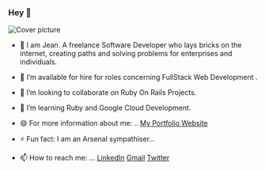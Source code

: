 ### Hey 👋

<!--
**KabohaJeanMark/KabohaJeanMark** is a ✨ _special_ ✨ repository because its `README.md` (this file) appears on your GitHub profile.

Here are some ideas to get you started:

- 🔭 I’m currently working on ...
- 🌱 I’m currently learning ...
- 👯 I’m looking to collaborate on ...
- 🤔 I’m looking for help with ...
- 💬 Ask me about ...
- 📫 How to reach me: ...
- 😄 Pronouns: ...
- ⚡ Fun fact: ...
-->

![Cover picture](https://instagram.febb5-1.fna.fbcdn.net/v/t51.2885-19/s150x150/66284231_497463530796002_2866494618260733952_n.jpg?_nc_ht=instagram.febb5-1.fna.fbcdn.net&_nc_ohc=OTNm4F1GIOMAX9B9qba&oh=40f3cff273d8ead58bec9a38f6f836ee&oe=5F3AC38C)
- 💬 I am Jean. A freelance Software Developer who lays bricks on the internet, creating paths and solving problems for enterprises and individuals.

- 🔭 I’m available for hire for roles concerning FullStack Web Development .

- 👯 I’m looking to collaborate on Ruby On Rails Projects.

- 🌱 I’m learning Ruby and Google Cloud Development.

- 😄 For more information about me: .. [My Portfolio Website](https://kabohajeanmark.github.io/my-portfolio/)

- ⚡ Fun fact: I am an Arsenal sympathiser...

- 📫 How to reach me: ... [LinkedIn](https://www.linkedin.com/in/jean-mark-kaboha-software-engineer/) 
[Gmail](https://mail.google.com/mail/?view=cm&source=mailto&to=kabohajeanmark@gmail.com) 
[Twitter](https://twitter.com/jean_quintus)
 







